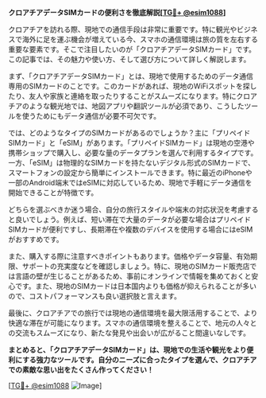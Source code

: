 **クロアチアデータSIMカードの便利さを徹底解説[[TG💪+ @esim1088](https://t.me/s/esim1088)]**

クロアチアを訪れる際、現地での通信手段は非常に重要です。特に観光やビジネスで海外に足を運ぶ機会が増えている今、スマホの通信環境は旅の質を左右する重要な要素です。そこで注目したいのが「クロアチアデータSIMカード」です。この記事では、その魅力や使い方、そして選び方について詳しく解説します。

まず、「クロアチアデータSIMカード」とは、現地で使用するためのデータ通信専用のSIMカードのことです。このカードがあれば、現地のWiFiスポットを探したり、友人や家族と連絡を取ったりすることがスムーズになります。特にクロアチアのような観光地では、地図アプリや翻訳ツールが必須であり、こうしたツールを使うためにもデータ通信が必要不可欠です。

では、どのようなタイプのSIMカードがあるのでしょうか？主に「プリペイドSIMカード」と「eSIM」があります。「プリペイドSIMカード」は現地の空港や携帯ショップで購入し、必要な量のデータプランを選んで利用するタイプです。一方、「eSIM」は物理的なSIMカードを持たないデジタル形式のSIMカードで、スマートフォンの設定から簡単にインストールできます。特に最近のiPhoneや一部のAndroid端末ではeSIMに対応しているため、現地で手軽にデータ通信を開始できることが特徴です。

どちらを選ぶべきか迷う場合、自分の旅行スタイルや端末の対応状況を考慮すると良いでしょう。例えば、短い滞在で大量のデータが必要な場合はプリペイドSIMカードが便利ですし、長期滞在や複数のデバイスを使用する場合にはeSIMがおすすめです。

また、購入する際に注意すべきポイントもあります。価格やデータ容量、有効期限、サポートの充実度などを確認しましょう。特に、現地のSIMカード販売店では言語の壁が生じることがあるため、事前にオンラインで情報を集めておくと安心です。また、現地のSIMカードは日本国内よりも価格が抑えられることが多いので、コストパフォーマンスも良い選択肢と言えます。

最後に、クロアチアでの旅行では現地の通信環境を最大限活用することで、より快適な滞在が可能になります。スマホの通信環境を整えることで、地元の人々との交流もスムーズになり、新たな発見や出会いが広がること間違いなしです。

**まとめると、「クロアチアデータSIMカード」は、現地での生活や観光をより便利にする強力なツールです。自分のニーズに合ったタイプを選んで、クロアチアでの素敵な思い出をたくさん作ってください！**

[[TG💪+ @esim1088](https://t.me/s/esim1088) ![Image](https://i.postimg.cc/Y0z9fWf4/image.png)]